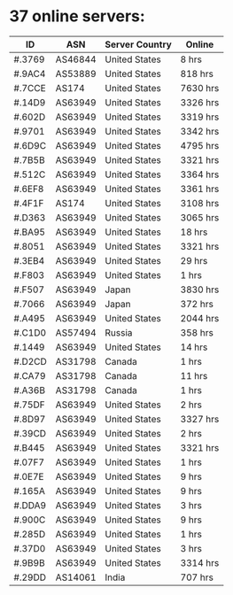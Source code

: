 # 37 online servers:

| ID | ASN | Server Country | Online |
| ------ | ------ | ------ | ------ |
| #.3769 | AS46844 | United States | 8 hrs |
| #.9AC4 | AS53889 | United States | 818 hrs |
| #.7CCE | AS174 | United States | 7630 hrs |
| #.14D9 | AS63949 | United States | 3326 hrs |
| #.602D | AS63949 | United States | 3319 hrs |
| #.9701 | AS63949 | United States | 3342 hrs |
| #.6D9C | AS63949 | United States | 4795 hrs |
| #.7B5B | AS63949 | United States | 3321 hrs |
| #.512C | AS63949 | United States | 3364 hrs |
| #.6EF8 | AS63949 | United States | 3361 hrs |
| #.4F1F | AS174 | United States | 3108 hrs |
| #.D363 | AS63949 | United States | 3065 hrs |
| #.BA95 | AS63949 | United States | 18 hrs |
| #.8051 | AS63949 | United States | 3321 hrs |
| #.3EB4 | AS63949 | United States | 29 hrs |
| #.F803 | AS63949 | United States | 1 hrs |
| #.F507 | AS63949 | Japan | 3830 hrs |
| #.7066 | AS63949 | Japan | 372 hrs |
| #.A495 | AS63949 | United States | 2044 hrs |
| #.C1D0 | AS57494 | Russia | 358 hrs |
| #.1449 | AS63949 | United States | 14 hrs |
| #.D2CD | AS31798 | Canada | 1 hrs |
| #.CA79 | AS31798 | Canada | 11 hrs |
| #.A36B | AS31798 | Canada | 1 hrs |
| #.75DF | AS63949 | United States | 2 hrs |
| #.8D97 | AS63949 | United States | 3327 hrs |
| #.39CD | AS63949 | United States | 2 hrs |
| #.B445 | AS63949 | United States | 3321 hrs |
| #.07F7 | AS63949 | United States | 1 hrs |
| #.0E7E | AS63949 | United States | 9 hrs |
| #.165A | AS63949 | United States | 9 hrs |
| #.DDA9 | AS63949 | United States | 3 hrs |
| #.900C | AS63949 | United States | 9 hrs |
| #.285D | AS63949 | United States | 1 hrs |
| #.37D0 | AS63949 | United States | 3 hrs |
| #.9B9B | AS63949 | United States | 3314 hrs |
| #.29DD | AS14061 | India | 707 hrs |


